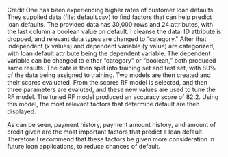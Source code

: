 Credit One has been experiencing higher rates of customer loan defaults. They supplied data (file: default.csv) to find factors 
that can help predict loan defaults. The provided data has 30,000 rows and 24 attributes, with the last column a boolean 
value on default. I cleanse the data: ID attribute is dropped, and relevant data types are changed to “category." After that 
independent (x values) and dependent variable (y value) are categorized, with loan default attribute being the dependent variable. 
The dependent variable can be changed to either “category” or “boolean,” both produced same results. The data is then split into 
training set and test set, with 80% of the data being assigned to training. Two models are then created and their scores evaluated. 
From the scores RF model is selected, and then three parameters are evaluted, and these new values are used to tune the RF model. 
The tuned RF model produced an accuracy score of 82.2. Using this model, the most relevant factors that determine default are then 
displayed. 
 
As can be seen, payment history, payment amount history, and amount of credit given are the most important factors that predict a 
loan default. Therefore I recommend that these factors be given more consideration in future loan applications, to reduce chances 
of default.
